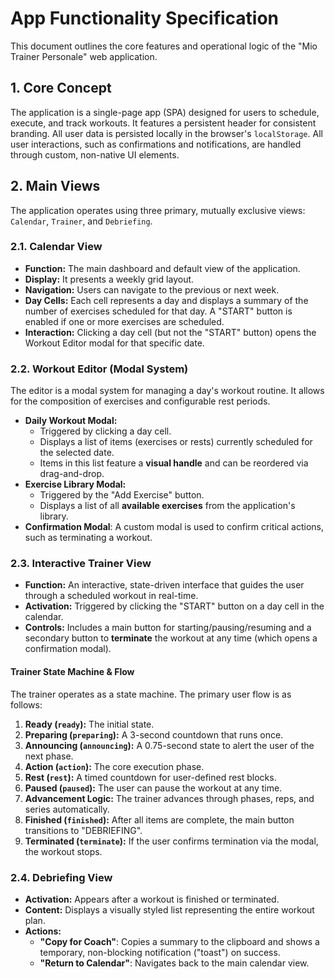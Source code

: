# App Functionality Specification

This document outlines the core features and operational logic of the "Mio Trainer Personale" web application.

## 1. Core Concept

The application is a single-page app (SPA) designed for users to schedule, execute, and track workouts. It features a persistent header for consistent branding. All user data is persisted locally in the browser's `localStorage`. All user interactions, such as confirmations and notifications, are handled through custom, non-native UI elements.

## 2. Main Views

The application operates using three primary, mutually exclusive views: `Calendar`, `Trainer`, and `Debriefing`.

### 2.1. Calendar View

-   **Function:** The main dashboard and default view of the application.
-   **Display:** It presents a weekly grid layout.
-   **Navigation:** Users can navigate to the previous or next week.
-   **Day Cells:** Each cell represents a day and displays a summary of the number of exercises scheduled for that day. A "START" button is enabled if one or more exercises are scheduled.
-   **Interaction:** Clicking a day cell (but not the "START" button) opens the Workout Editor modal for that specific date.

### 2.2. Workout Editor (Modal System)

The editor is a modal system for managing a day's workout routine. It allows for the composition of exercises and configurable rest periods.

-   **Daily Workout Modal:**
    -   Triggered by clicking a day cell.
    -   Displays a list of items (exercises or rests) currently scheduled for the selected date.
    -   Items in this list feature a **visual handle** and can be reordered via drag-and-drop.
-   **Exercise Library Modal:**
    -   Triggered by the "Add Exercise" button.
    -   Displays a list of all **available exercises** from the application's library.
-   **Confirmation Modal**: A custom modal is used to confirm critical actions, such as terminating a workout.

### 2.3. Interactive Trainer View

-   **Function:** An interactive, state-driven interface that guides the user through a scheduled workout in real-time.
-   **Activation:** Triggered by clicking the "START" button on a day cell in the calendar.
-   **Controls:** Includes a main button for starting/pausing/resuming and a secondary button to **terminate** the workout at any time (which opens a confirmation modal).

#### Trainer State Machine & Flow
The trainer operates as a state machine. The primary user flow is as follows:

1.  **Ready (`ready`):** The initial state.
2.  **Preparing (`preparing`):** A 3-second countdown that runs once.
3.  **Announcing (`announcing`):** A 0.75-second state to alert the user of the next phase.
4.  **Action (`action`):** The core execution phase.
5.  **Rest (`rest`):** A timed countdown for user-defined rest blocks.
6.  **Paused (`paused`):** The user can pause the workout at any time.
7.  **Advancement Logic:** The trainer advances through phases, reps, and series automatically.
8.  **Finished (`finished`):** After all items are complete, the main button transitions to "DEBRIEFING".
9.  **Terminated (`terminate`):** If the user confirms termination via the modal, the workout stops.

### 2.4. Debriefing View

-   **Activation:** Appears after a workout is finished or terminated.
-   **Content:** Displays a visually styled list representing the entire workout plan.
-   **Actions:**
    - **"Copy for Coach"**: Copies a summary to the clipboard and shows a temporary, non-blocking notification ("toast") on success.
    - **"Return to Calendar"**: Navigates back to the main calendar view.
